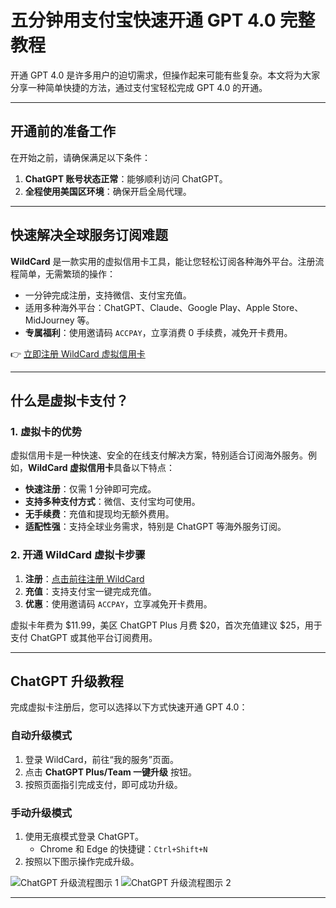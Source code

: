 # 五分钟用支付宝快速开通 GPT 4.0 完整教程

开通 GPT 4.0 是许多用户的迫切需求，但操作起来可能有些复杂。本文将为大家分享一种简单快捷的方法，通过支付宝轻松完成 GPT 4.0 的开通。

---

## 开通前的准备工作

在开始之前，请确保满足以下条件：

1. **ChatGPT 账号状态正常**：能够顺利访问 ChatGPT。
2. **全程使用美国区环境**：确保开启全局代理。

---

## 快速解决全球服务订阅难题

**WildCard** 是一款实用的虚拟信用卡工具，能让您轻松订阅各种海外平台。注册流程简单，无需繁琐的操作：

- 一分钟完成注册，支持微信、支付宝充值。
- 适用多种海外平台：ChatGPT、Claude、Google Play、Apple Store、MidJourney 等。
- **专属福利**：使用邀请码 `ACCPAY`，立享消费 0 手续费，减免开卡费用。

👉 [立即注册 WildCard 虚拟信用卡](https://bit.ly/bewildcard)


---

## 什么是虚拟卡支付？

### 1. 虚拟卡的优势

虚拟信用卡是一种快速、安全的在线支付解决方案，特别适合订阅海外服务。例如，**WildCard 虚拟信用卡**具备以下特点：

- **快速注册**：仅需 1 分钟即可完成。
- **支持多种支付方式**：微信、支付宝均可使用。
- **无手续费**：充值和提现均无额外费用。
- **适配性强**：支持全球业务需求，特别是 ChatGPT 等海外服务订阅。

### 2. 开通 WildCard 虚拟卡步骤

1. **注册**：[点击前往注册 WildCard](https://bit.ly/bewildcard)
2. **充值**：支持支付宝一键完成充值。
3. **优惠**：使用邀请码 `ACCPAY`，立享减免开卡费用。

虚拟卡年费为 $11.99，美区 ChatGPT Plus 月费 $20，首次充值建议 $25，用于支付 ChatGPT 或其他平台订阅费用。

---

## ChatGPT 升级教程

完成虚拟卡注册后，您可以选择以下方式快速开通 GPT 4.0：

### 自动升级模式

1. 登录 WildCard，前往“我的服务”页面。
2. 点击 **ChatGPT Plus/Team 一键升级** 按钮。
3. 按照页面指引完成支付，即可成功升级。

### 手动升级模式

1. 使用无痕模式登录 ChatGPT。
   - Chrome 和 Edge 的快捷键：`Ctrl+Shift+N`
2. 按照以下图示操作完成升级。

![ChatGPT 升级流程图示 1](https://mvkersc.oss-cn-beijing.aliyuncs.com/image-20240313135932640.png)
![ChatGPT 升级流程图示 2](https://mvkersc.oss-cn-beijing.aliyuncs.com/image-20240313140018927.png)

---


